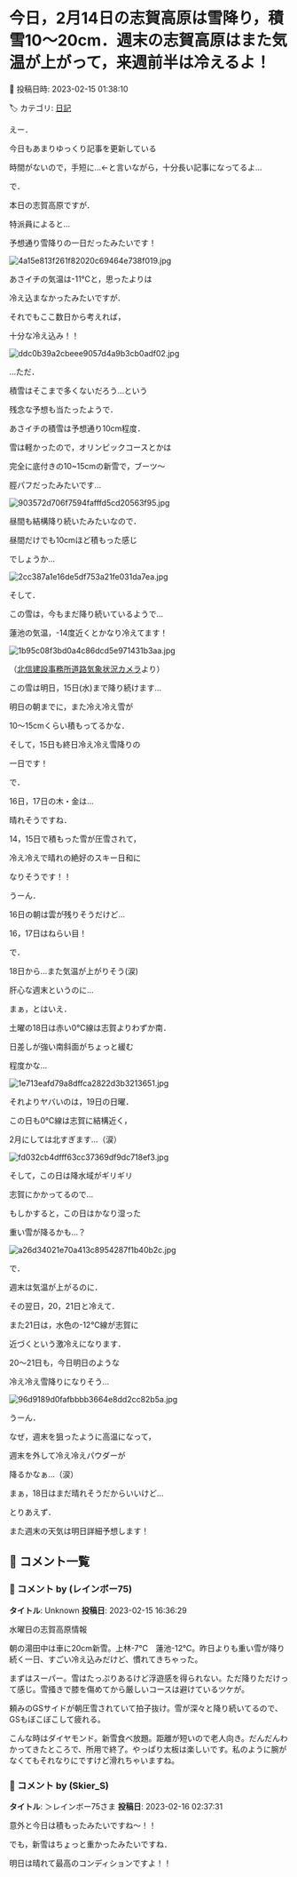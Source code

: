 # 今日，2月14日の志賀高原は雪降り，積雪10～20cm．週末の志賀高原はまた気温が上がって，来週前半は冷えるよ！

📅 投稿日時: 2023-02-15 01:38:10

🏷️ カテゴリ: [日記](cc4b5682fb7b8b144980957a978653fb0.md)

えー．


今日もあまりゆっくり記事を更新している


時間がないので，手短に…←と言いながら，十分長い記事になってるよ…





で．


本日の志賀高原ですが．


特派員によると…


予想通り雪降りの一日だったみたいです！




![4a15e813f261f82020c69464e738f019.jpg](images/4a15e813f261f82020c69464e738f019.jpg)







あさイチの気温は-11℃と，思ったよりは


冷え込まなかったみたいですが．


それでもここ数日から考えれば，


十分な冷え込み！！




![ddc0b39a2cbeee9057d4a9b3cb0adf02.jpg](images/ddc0b39a2cbeee9057d4a9b3cb0adf02.jpg)







…ただ．


積雪はそこまで多くないだろう…という


残念な予想も当たったようで．


あさイチの積雪は予想通り10cm程度．


雪は軽かったので，オリンピックコースとかは


完全に底付きの10~15cmの新雪で，ブーツ～


脛パフだったみたいです…




![903572d706f7594fafffd5cd20563f95.jpg](images/903572d706f7594fafffd5cd20563f95.jpg)







昼間も結構降り続いたみたいなので．


昼間だけでも10cmほど積もった感じ


でしょうか…




![2cc387a1e16de5df753a21fe031da7ea.jpg](images/2cc387a1e16de5df753a21fe031da7ea.jpg)







そして．


この雪は，今もまだ降り続いているようで…


蓮池の気温，-14度近くとかなり冷えてます！




![1b95c08f3bd0a4c86dcd5e971431b3aa.jpg](images/1b95c08f3bd0a4c86dcd5e971431b3aa.jpg)




（[北信建設事務所道路気象状況カメラ](http://hokushin.pref-nagano-roadcamera.jp/)より）





この雪は明日，15日(水)まで降り続けます…


明日の朝までに，また冷え冷え雪が


10～15cmくらい積もってるかな．





そして，15日も終日冷え冷え雪降りの


一日です！





で．


16日，17日の木・金は…


晴れそうですね．


14，15日で積もった雪が圧雪されて，


冷え冷えで晴れの絶好のスキー日和に


なりそうです！！


うーん．


16日の朝は雲が残りそうだけど…


16，17日はねらい目！





で．


18日から…また気温が上がりそう(涙)


肝心な週末というのに…


まぁ，とはいえ．


土曜の18日は赤い0℃線は志賀よりわずか南．


日差しが強い南斜面がちょっと緩む


程度かな…




![1e713eafd79a8dffca2822d3b3213651.jpg](images/1e713eafd79a8dffca2822d3b3213651.jpg)







それよりヤバいのは，19日の日曜．


この日も0℃線は志賀に結構近く，


2月にしては北すぎます…（涙）




![fd032cb4dfff63cc37369df9dc718ef3.jpg](images/fd032cb4dfff63cc37369df9dc718ef3.jpg)




そして，この日は降水域がギリギリ


志賀にかかってるので…


もしかすると，この日はかなり湿った


重い雪が降るかも…？




![a26d34021e70a413c8954287f1b40b2c.jpg](images/a26d34021e70a413c8954287f1b40b2c.jpg)







で．


週末は気温が上がるのに．


その翌日，20，21日と冷えて．


また21日は，水色の-12℃線が志賀に


近づくという激冷えになります．


20～21日も，今日明日のような


冷え冷え雪降りになりそう…




![96d9189d0fafbbbb3664e8dd2cc82b5a.jpg](images/96d9189d0fafbbbb3664e8dd2cc82b5a.jpg)







うーん．


なぜ，週末を狙ったように高温になって，


週末を外して冷え冷えパウダーが


降るかなぁ…（涙）


まぁ，18日はまだ晴れそうだからいいけど…





とりあえず．


また週末の天気は明日詳細予想します！

## 💬 コメント一覧

### 💬 コメント by (レインボー75)
**タイトル**: Unknown
**投稿日**: 2023-02-15 16:36:29

水曜日の志賀高原情報

朝の湯田中は車に20cm新雪。上林-7℃　蓮池-12℃。昨日よりも重い雪が降り続く一日、すごい冷え込みだけど、慣れてきちゃった。

まずはスーパー。雪はたっぷりあるけど浮遊感を得られない。ただ降りただけって感じ。雪掻きで膝を傷めてから厳しいコースは避けているツケが。

頼みのGSサイドが朝圧雪されていて拍子抜け。雪が深々と降り続いてるので、GSもぼこぼこして疲れる。

こんな時はダイヤモンド。新雪食べ放題。距離が短いので老人向き。だんだんわかってきたところで、所用で終了。やっぱり太板は楽しいです。私のように腕がなくてもそれなりにですけど滑れちゃいますね。

### 💬 コメント by (Skier_S)
**タイトル**: ＞レインボー75さま
**投稿日**: 2023-02-16 02:37:31

意外と今日は積もったみたいですね～！！

でも，新雪はちょっと重かったみたいですね．

明日は晴れて最高のコンディションですよ！！

